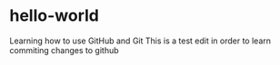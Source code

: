 # hello-world
Learning how to use GitHub and Git
This is a test edit in order to learn commiting changes to github
